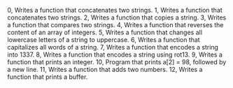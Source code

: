 0, Writes a function that concatenates two strings.
1, Writes a function that concatenates two strings.
2, Writes a function that copies a string.
3, Writes a function that compares two strings.
4, Writes a function that reverses the content of an array of integers.
5, Writes a function that changes all lowercase letters of a string to uppercase.
6, Writes a function that capitalizes all words of a string.
7, Writes a function that encodes a string into 1337.
8, Writes a function that encodes a string using rot13.
9, Writes a function that prints an integer.
10, Program that prints a[2] = 98, followed by a new line.
11, Writes a function that adds two numbers.
12, Writes a function that prints a buffer.
